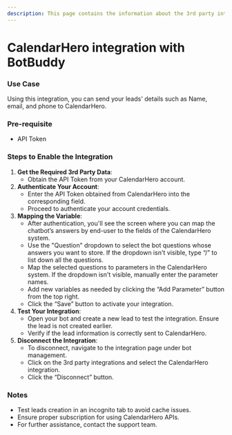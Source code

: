 ```yaml
---
description: This page contains the information about the 3rd party integrations.
---
```


# CalendarHero integration with BotBuddy

### Use Case

Using this integration, you can send your leads' details such as Name, email, and phone to CalendarHero.

### Pre-requisite

* API Token

### Steps to Enable the Integration

1. **Get the Required 3rd Party Data**:
   * Obtain the API Token from your CalendarHero account.
2. **Authenticate Your Account**:
   * Enter the API Token obtained from CalendarHero into the corresponding field.
   * Proceed to authenticate your account credentials.
3. **Mapping the Variable**:
   * After authentication, you'll see the screen where you can map the chatbot’s answers by end-user to the fields of the CalendarHero system.
   * Use the "Question" dropdown to select the bot questions whose answers you want to store. If the dropdown isn't visible, type “/” to list down all the questions.
   * Map the selected questions to parameters in the CalendarHero system. If the dropdown isn't visible, manually enter the parameter names.
   * Add new variables as needed by clicking the “Add Parameter” button from the top right.
   * Click the “Save” button to activate your integration.
4. **Test Your Integration**:
   * Open your bot and create a new lead to test the integration. Ensure the lead is not created earlier.
   * Verify if the lead information is correctly sent to CalendarHero.
5. **Disconnect the Integration**:
   * To disconnect, navigate to the integration page under bot management.
   * Click on the 3rd party integrations and select the CalendarHero integration.
   * Click the “Disconnect” button.

### Notes

* Test leads creation in an incognito tab to avoid cache issues.
* Ensure proper subscription for using CalendarHero APIs.
* For further assistance, contact the support team.
